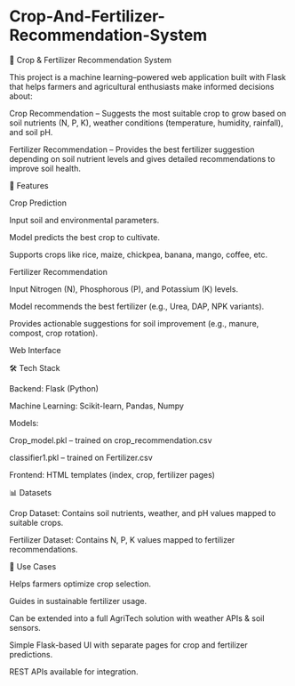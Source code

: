 # Crop-And-Fertilizer-Recommendation-System
🌱 Crop & Fertilizer Recommendation System

This project is a machine learning–powered web application built with Flask that helps farmers and agricultural enthusiasts make informed decisions about:

Crop Recommendation – Suggests the most suitable crop to grow based on soil nutrients (N, P, K), weather conditions (temperature, humidity, rainfall), and soil pH.

Fertilizer Recommendation – Provides the best fertilizer suggestion depending on soil nutrient levels and gives detailed recommendations to improve soil health.

🚀 Features

Crop Prediction

Input soil and environmental parameters.

Model predicts the best crop to cultivate.

Supports crops like rice, maize, chickpea, banana, mango, coffee, etc.

Fertilizer Recommendation

Input Nitrogen (N), Phosphorous (P), and Potassium (K) levels.

Model recommends the best fertilizer (e.g., Urea, DAP, NPK variants).

Provides actionable suggestions for soil improvement (e.g., manure, compost, crop rotation).

Web Interface

🛠️ Tech Stack

Backend: Flask (Python)

Machine Learning: Scikit-learn, Pandas, Numpy

Models:

Crop_model.pkl – trained on crop_recommendation.csv

classifier1.pkl – trained on Fertilizer.csv

Frontend: HTML templates (index, crop, fertilizer pages)

📊 Datasets

Crop Dataset: Contains soil nutrients, weather, and pH values mapped to suitable crops.

Fertilizer Dataset: Contains N, P, K values mapped to fertilizer recommendations.

🎯 Use Cases

Helps farmers optimize crop selection.

Guides in sustainable fertilizer usage.

Can be extended into a full AgriTech solution with weather APIs & soil sensors.

Simple Flask-based UI with separate pages for crop and fertilizer predictions.

REST APIs available for integration.
